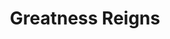 ---
pid: CH1
title: Greatness Reigns
location_transcription: Broad St
zipcode: 
outside_phl: 
neighborhood: 
age: 
age_range: 
instagram: 
image_file_name: CH_1.jpg
proposal_transcription: I want a statue of me and my bro
topic: Family
topic_summary: '0'
type: Sculpture Statue
keywords_other: 
credit: "#wegreat"
image_labels: 
twitter: 
facebook: 
permalink: "/monuments/ch1/"
layout: item-page
---